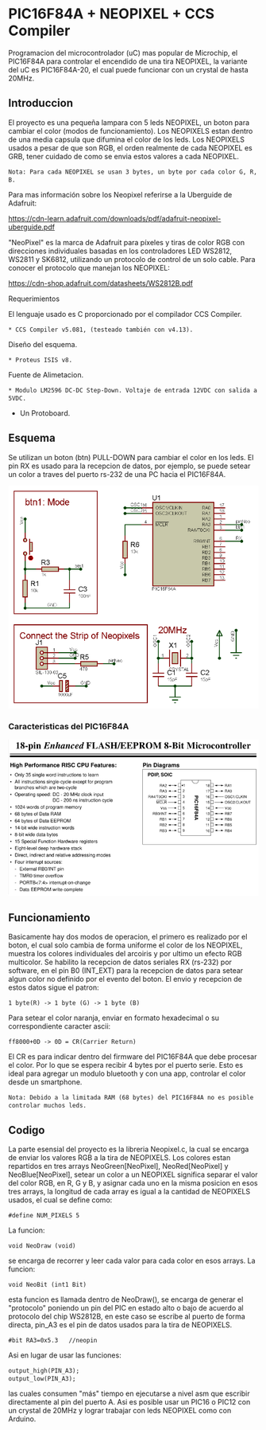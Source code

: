 # PIC16F84A + NEOPIXEL + CCS Compiler

Programacion del microcontrolador (uC) mas popular de Microchip, el PIC16F84A para controlar el encendido de una tira NEOPIXEL, 
la variante del uC es PIC16F84A-20, el cual puede funcionar con un crystal de hasta 20MHz.

## Introduccion

El proyecto es una pequeña lampara con 5 leds NEOPIXEL, un boton para cambiar el color (modos de funcionamiento). 
Los NEOPIXELS estan dentro de una media capsula que difumina el color de los leds. 
Los NEOPIXELS usados a pesar de que son RGB, el orden realmente de cada NEOPIXEL es GRB, tener cuidado de como se envia estos 
valores a cada NEOPIXEL.

    Nota: Para cada NEOPIXEL se usan 3 bytes, un byte por cada color G, R, B.

Para mas información sobre los Neopixel referirse a la Uberguide de Adafruit:

https://cdn-learn.adafruit.com/downloads/pdf/adafruit-neopixel-uberguide.pdf

"NeoPixel" es la marca de Adafruit para píxeles y tiras de color RGB con direcciones individuales basadas en los controladores 
LED WS2812, WS2811 y SK6812, utilizando un protocolo de control de un solo cable. Para conocer el protocolo que manejan los 
NEOPIXEL:

https://cdn-shop.adafruit.com/datasheets/WS2812B.pdf

Requerimientos

El lenguaje usado es C proporcionado por el compilador CCS Compiler.

    * CCS Compiler v5.081, (testeado también con v4.13).

Diseño del esquema.

    * Proteus ISIS v8.

Fuente de Alimetacion.

    * Modulo LM2596 DC-DC Step-Down. Voltaje de entrada 12VDC con salida a 5VDC.

* Un Protoboard.

## Esquema

Se utilizan un boton (btn) PULL-DOWN para cambiar el color en los leds. El pin RX es usado para la recepcion de datos, por 
ejemplo, se puede setear un color a traves del puerto rs-232 de una PC hacia el PIC16F84A.

![esquema](PIC16_Neopixels.png?raw=true "esquema")

### Caracteristicas del PIC16F84A
![datasheet](pic16f84a.png?raw=true "esquema")
## Funcionamiento
Basicamente hay dos modos de operacion, el primero es realizado por el boton, el cual solo cambia de forma uniforme el color
de los NEOPIXEL, muestra los colores individuales del arcoiris y por ultimo un efecto RGB multicolor.
Se habilito la recepcion de datos seriales RX (rs-232) por software, en el pin B0 (INT_EXT) para la recepcion de datos para
setear algun color no definido por el evento del boton.
El envio y recepcion de estos datos sigue el patron:
    
    1 byte(R) -> 1 byte (G) -> 1 byte (B)
Para setear el color naranja, enviar en formato hexadecimal o su correspondiente caracter ascii:
    
    ff8000+0D -> 0D = CR(Carrier Return) 
El CR es para indicar dentro del firmware del PIC16F84A que debe procesar el color. Por lo que se espera recibir 4 bytes por 
el puerto serie. Esto es ideal para agregar un modulo bluetooth y con una app, controlar el color desde un smartphone.

    Nota: Debido a la limitada RAM (68 bytes) del PIC16F84A no es posible controlar muchos leds.

## Codigo

La parte esensial del proyecto es la libreria Neopixel.c, la cual se encarga de enviar los valores RGB a la tira de NEOPIXELS. 
Los colores estan repartidos en tres arrays NeoGreen[NeoPixel], NeoRed[NeoPixel] y NeoBlue[NeoPixel], setear un color a un 
NEOPIXEL significa separar el valor del color RGB, en R, G y B, y asignar cada uno en la misma posicion en esos tres 
arrays, la longitud de cada array es igual a la cantidad de NEOPIXELS usados, el cual se define como:

    #define NUM_PIXELS 5

La funcion:

    void NeoDraw (void)

se encarga de recorrer y leer cada valor para cada color en esos arrays. La funcion:

    void NeoBit (int1 Bit)

esta funcion es llamada dentro de NeoDraw(), se encarga de generar el "protocolo" poniendo un pin del PIC en estado alto o bajo
de acuerdo al protocolo del chip WS2812B, en este caso se escribe al puerto de forma directa, pin_A3 es el pin de datos usados 
para la tira de NEOPIXELS.

    #bit RA3=0x5.3   //neopin

Asi en lugar de usar las funciones:

    output_high(PIN_A3);
    output_low(PIN_A3);

las cuales consumen "más" tiempo en ejecutarse a nivel asm que escribir directamente al pin del puerto A. Asi es posible
usar un PIC16 o PIC12 con un crystal de 20MHz y lograr trabajar con leds NEOPIXEL como con Arduino.
